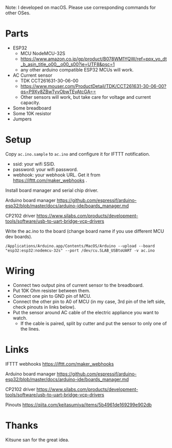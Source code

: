 Note: I developed on macOS. Please use corresponding commands for other OSes.

# Parts

- ESP32
  - MCU NodeMCU-32S
  - https://www.amazon.co.jp/gp/product/B078WM1YQW/ref=ppx_yo_dt_b_asin_title_o00__o00_s00?ie=UTF8&psc=1
  - any other arduino compatible ESP32 MCUs will work.
- AC Current sensor
  - TDK CCT261631-30-06-00
  - https://www.mouser.com/ProductDetail/TDK/CCT261631-30-06-00?qs=P9Xy8ZBwTyvObwTEyAtcGA==
  - Other sensors will work, but take care for voltage and current capacity.
- Some breadboard
- Some 10K resistor
- Jumpers

# Setup

Copy `ac.ino.sample` to `ac.ino` and configure it for IFTTT notification.

- ssid: your wifi SSID.
- password: your wifi password.
- webhook: your webhook URL. Get it from https://ifttt.com/maker_webhooks .

Install board manager and serial chip driver.

Arduino board manager
https://github.com/espressif/arduino-esp32/blob/master/docs/arduino-ide/boards_manager.md

CP2102 driver
https://www.silabs.com/products/development-tools/software/usb-to-uart-bridge-vcp-drivers

Write the ac.ino to the board (change board name if you use different MCU dev boards).

```
/Applications/Arduino.app/Contents/MacOS/Arduino --upload --board "esp32:esp32:nodemcu-32s" --port /dev/cu.SLAB_USBtoUART -v ac.ino
```

# Wiring

- Connect two output pins of current sensor to the breadboard.
- Put 10K Ohm resister between them.
- Connect one pin to GND pin of MCU.
- Connect the other pin to A0 of MCU (in my case, 3rd pin of the left side, check pinouts in links below).
- Put the sensor around AC cable of the electric appliance you want to watch.
  - If the cable is paired, split by cutter and put the sensor to only one of the lines.

# Links

IFTTT webhooks
https://ifttt.com/maker_webhooks

Arduino board manager
https://github.com/espressif/arduino-esp32/blob/master/docs/arduino-ide/boards_manager.md

CP2102 driver
https://www.silabs.com/products/development-tools/software/usb-to-uart-bridge-vcp-drivers

Pinouts
https://qiita.com/keitasumiya/items/5b4961de169299e902db

# Thanks

Kitsune san for the great idea.
